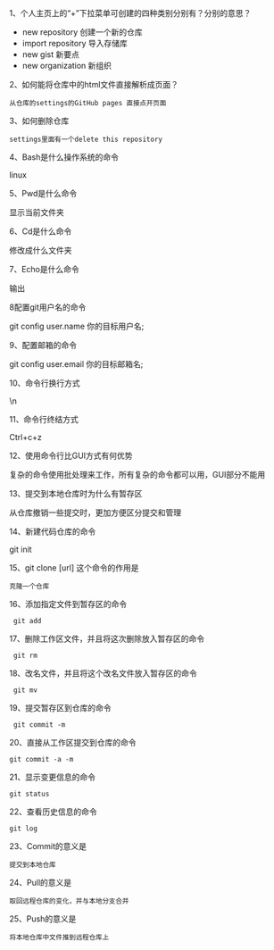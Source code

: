 1、个人主页上的“+”下拉菜单可创建的四种类别分别有？分别的意思？

- new repository       创建一个新的仓库
- import repository    导入存储库
- new gist             新要点
- new organization     新组织

2、如何能将仓库中的html文件直接解析成页面？

    从仓库的settings的GitHub pages 直接点开页面

3、如何删除仓库

    settings里面有一个delete this repository

4、Bash是什么操作系统的命令

   linux

5、Pwd是什么命令

   显示当前文件夹

6、Cd是什么命令

   修改成什么文件夹

7、Echo是什么命令

   输出

8配置git用户名的命令

   git config user.name 你的目标用户名;

9、配置邮箱的命令

   git config user.email 你的目标邮箱名;

10、命令行换行方式

   \n

11、命令行终结方式

   Ctrl+c+z

12、使用命令行比GUI方式有何优势

   复杂的命令使用批处理来工作，所有复杂的命令都可以用，GUI部分不能用

13、提交到本地仓库时为什么有暂存区

   从仓库撤销一些提交时，更加方便区分提交和管理

14、新建代码仓库的命令

   git init

15、git clone [url] 这个命令的作用是

    克隆一个仓库

16、添加指定文件到暂存区的命令

     git add

17、删除工作区文件，并且将这次删除放入暂存区的命令

     git rm 

18、改名文件，并且将这个改名文件放入暂存区的命令

     git mv

19、提交暂存区到仓库的命令

     git commit -m

20、直接从工作区提交到仓库的命令

    git commit -a -m

21、显示变更信息的命令

    git status

22、查看历史信息的命令

    git log

23、Commit的意义是

    提交到本地仓库

24、Pull的意义是

    取回远程仓库的变化，并与本地分支合并

25、Push的意义是

    将本地仓库中文件推到远程仓库上